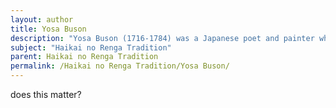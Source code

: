 ```yaml
---
layout: author
title: Yosa Buson
description: "Yosa Buson (1716-1784) was a Japanese poet and painter who was influential in the development of haiku. He blended visual imagery with poetic elegance, creating vivid nature poems that are central to the Haikai no Renga."
subject: "Haikai no Renga Tradition"
parent: Haikai no Renga Tradition
permalink: /Haikai no Renga Tradition/Yosa Buson/
---
```


does this matter?
